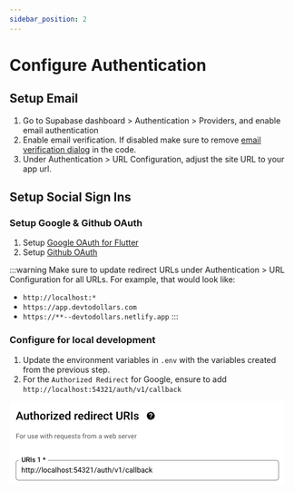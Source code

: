 ```yaml
---
sidebar_position: 2
---
```

# Configure Authentication

## Setup Email

1. Go to Supabase dashboard >  Authentication > Providers, and enable email authentication
2. Enable email verification. If disabled make sure to remove [email verification dialog](https://github.com/devtodollars/flutter-supabase-production-template/blob/main/flutter/lib/components/email\_form.dart#L69) in the code.
3. Under Authentication > URL Configuration, adjust the site URL to your app url.

## Setup Social Sign Ins

### Setup Google & Github OAuth

1. Setup [Google OAuth for Flutter](https://supabase.com/docs/guides/auth/social-login/auth-google?platform=flutter#google-sign-in-for-ios-and-android)
2. Setup [Github OAuth](https://supabase.com/docs/guides/auth/social-login/auth-github)

:::warning
Make sure to update redirect URLs under Authentication > URL Configuration for all URLs. For example, that would look like:

* `http://localhost:*`
* `https://app.devtodollars.com`
* `https://**--devtodollars.netlify.app`
:::

### Configure for local development
1. Update the environment variables in `.env` with the variables created from the previous step.
2. For the `Authorized Redirect` for Google, ensure to add `http://localhost:54321/auth/v1/callback`

![](../../assets/oauth-redirect.png)




